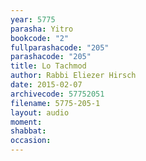 ```yaml
---
year: 5775
parasha: Yitro
bookcode: "2"
fullparashacode: "205"
parashacode: "205"
title: Lo Tachmod
author: Rabbi Eliezer Hirsch
date: 2015-02-07
archivecode: 57752051
filename: 5775-205-1
layout: audio
moment: 
shabbat: 
occasion: 
---
```

